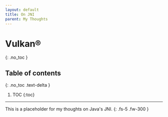 ```yaml
---
layout: default
title: On JNI
parent: My Thoughts
---
```


# Vulkan&reg;
{: .no_toc }

## Table of contents
{: .no_toc .text-delta }

1. TOC
{:toc}

---

This is a placeholder for my thoughts on Java's JNI.
{: .fs-5 .fw-300 }
